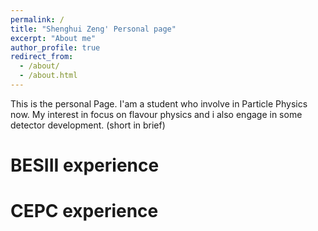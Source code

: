 ```yaml
---
permalink: /
title: "Shenghui Zeng' Personal page"
excerpt: "About me"
author_profile: true
redirect_from: 
  - /about/
  - /about.html
---
```


This is the personal Page. I'am a student who involve in Particle Physics now. My interest in focus on flavour physics and i also engage in some detector development. (short in brief)

BESIII experience
======


CEPC experience
======

